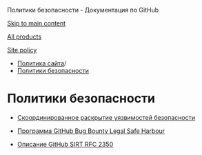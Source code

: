 Политики безопасности - Документация по GitHub

[Skip to main content](#main-content)

[All products](/ru)

[Site policy](/site-policy)

* [Политика сайта](/ru/site-policy)/
* [Политики безопасности](/ru/site-policy/security-policies)

Политики безопасности
==========

* [Скоординированное раскрытие уязвимостей безопасности](/ru/site-policy/security-policies/coordinated-disclosure-of-security-vulnerabilities)

* [Программа GitHub Bug Bounty Legal Safe Harbour](/ru/site-policy/security-policies/github-bug-bounty-program-legal-safe-harbor)

* [Описание GitHub SIRT RFC 2350](/ru/site-policy/security-policies/github-sirt-description-rfc-2350)

